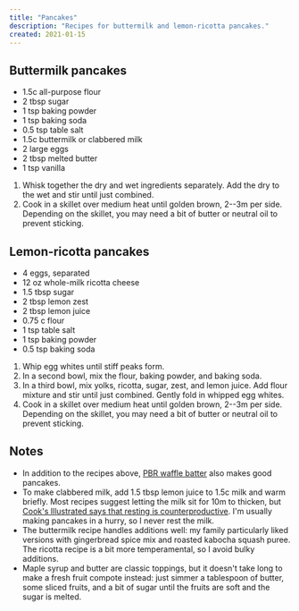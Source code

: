 ```yaml
---
title: "Pancakes"
description: "Recipes for buttermilk and lemon-ricotta pancakes."
created: 2021-01-15
---
```


## Buttermilk pancakes

- 1.5c all-purpose flour
- 2 tbsp sugar
- 1 tsp baking powder
- 1 tsp baking soda
- 0.5 tsp table salt
- 1.5c buttermilk or clabbered milk
- 2 large eggs
- 2 tbsp melted butter
- 1 tsp vanilla

1. Whisk together the dry and wet ingredients separately. Add the dry to the wet
   and stir until just combined.
2. Cook in a skillet over medium heat until golden brown, 2--3m per side.
   Depending on the skillet, you may need a bit of butter or neutral oil to
   prevent sticking.

## Lemon-ricotta pancakes

- 4 eggs, separated
- 12 oz whole-milk ricotta cheese
- 1.5 tbsp sugar
- 2 tbsp lemon zest
- 2 tbsp lemon juice
- 0.75 c flour
- 1 tsp table salt
- 1 tsp baking powder
- 0.5 tsp baking soda

1. Whip egg whites until stiff peaks form.
2. In a second bowl, mix the flour, baking powder, and baking soda.
3. In a third bowl, mix yolks, ricotta, sugar, zest, and lemon juice. Add flour
   mixture and stir until just combined. Gently fold in whipped egg whites.
4. Cook in a skillet over medium heat until golden brown, 2--3m per side.
   Depending on the skillet, you may need a bit of butter or neutral oil to
   prevent sticking.

## Notes

- In addition to the recipes above, [PBR waffle batter](/recipes/waffles/) also
  makes good pancakes.
- To make clabbered milk, add 1.5 tbsp lemon juice to 1.5c milk and warm
  briefly. Most recipes suggest letting the milk sit for 10m to thicken, but
  [Cook's Illustrated says that resting is counterproductive](https://www.cooksillustrated.com/how_tos/6356-resting-clabbered-milk).
  I'm usually making pancakes in a hurry, so I never rest the milk.
- The buttermilk recipe handles additions well: my family particularly liked
  versions with gingerbread spice mix and roasted kabocha squash puree. The
  ricotta recipe is a bit more temperamental, so I avoid bulky additions.
- Maple syrup and butter are classic toppings, but it doesn't take long to make
  a fresh fruit compote instead: just simmer a tablespoon of butter, some sliced
  fruits, and a bit of sugar until the fruits are soft and the sugar is melted.
